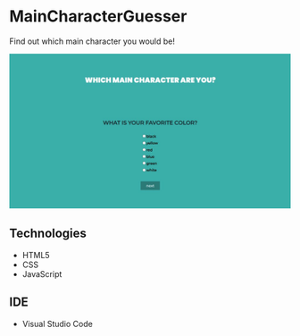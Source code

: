 # MainCharacterGuesser
Find out which main character you would be!

<img src="Game.JPG">

## Technologies
- HTML5
- CSS
- JavaScript

## IDE
- Visual Studio Code

